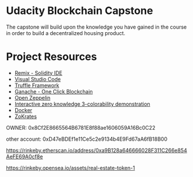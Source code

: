# Udacity Blockchain Capstone

The capstone will build upon the knowledge you have gained in the course in order to build a decentralized housing product. 

# Project Resources

* [Remix - Solidity IDE](https://remix.ethereum.org/)
* [Visual Studio Code](https://code.visualstudio.com/)
* [Truffle Framework](https://truffleframework.com/)
* [Ganache - One Click Blockchain](https://truffleframework.com/ganache)
* [Open Zeppelin ](https://openzeppelin.org/)
* [Interactive zero knowledge 3-colorability demonstration](http://web.mit.edu/~ezyang/Public/graph/svg.html)
* [Docker](https://docs.docker.com/install/)
* [ZoKrates](https://github.com/Zokrates/ZoKrates)

OWNER: 0x8Cf2E8665564B6781E8f88ae1606059A16Bc0C22

other account: 0xD47eBDEf1e11Ce5c2e9134b4E9Fd67aA6fB18B00

https://rinkeby.etherscan.io/address/0xa9B128a646666028F311C266e854AeFE69A0cf8e

https://rinkeby.opensea.io/assets/real-estate-token-1